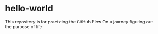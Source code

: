 # hello-world
This repository is for practicing the GitHub Flow
On a journey figuring out the purpose of life
